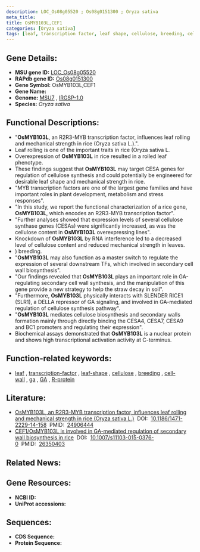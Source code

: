 ```yaml
---
description: LOC_Os08g05520 ; Os08g0151300 ; Oryza sativa
meta_title:
title: OsMYB103L,CEF1
categories: [Oryza sativa]
tags: [leaf, transcription factor, leaf shape, cellulose, breeding, cell wall,  ga , GA, R protein]
---
```


## Gene Details:
- **MSU gene ID:** [LOC_Os08g05520](http://rice.uga.edu/cgi-bin/ORF_infopage.cgi?orf=LOC_Os08g05520)  
- **RAPdb gene ID:** [Os08g0151300](https://rapdb.dna.affrc.go.jp/locus/?name=Os08g0151300)  
- **Gene Symbol:** OsMYB103L,CEF1
- **Gene Name:**
- **Genome:**  [MSU7](http://rice.uga.edu/)&nbsp;,&nbsp;[IRGSP-1.0](https://rapdb.dna.affrc.go.jp/download/irgsp1.html)
- **Species:** *Oryza sativa*

## Functional Descriptions:
   - "**OsMYB103L**, an R2R3-MYB transcription factor, influences leaf rolling and mechanical strength in rice (Oryza sativa L.).".
   - Leaf rolling is one of the important traits in rice (Oryza sativa L.
   - Overexpression of **OsMYB103L** in rice resulted in a rolled leaf phenotype.
   - These findings suggest that **OsMYB103L** may target CESA genes for regulation of cellulose synthesis and could potentially be engineered for desirable leaf shape and mechanical strength in rice.
   - "MYB transcription factors are one of the largest gene families and have important roles in plant development, metabolism and stress responses".
   - "In this study, we report the functional characterization of a rice gene, **OsMYB103L**, which encodes an R2R3-MYB transcription factor".
   - "Further analyses showed that expression levels of several cellulose synthase genes (CESAs) were significantly increased, as was the cellulose content in **OsMYB103L** overexpressing lines".
   - Knockdown of **OsMYB103L** by RNA interference led to a decreased level of cellulose content and reduced mechanical strength in leaves.
   - ) breeding.
   - "**OsMYB103L** may also function as a master switch to regulate the expression of several downstream TFs, which involved in secondary cell wall biosynthesis".
   - "Our findings revealed that **OsMYB103L** plays an important role in GA-regulating secondary cell wall synthesis, and the manipulation of this gene provide a new strategy to help the straw decay in soil".
   - "Furthermore, **OsMYB103L** physically interacts with SLENDER RICE1 (SLR1), a DELLA repressor of GA signaling, and involved in GA-mediated regulation of cellulose synthesis pathway".
   - "**OsMYB103L** mediates cellulose biosynthesis and secondary walls formation mainly through directly binding the CESA4, CESA7, CESA9 and BC1 promoters and regulating their expression".
   - Biochemical assays demonstrated that **OsMYB103L** is a nuclear protein and shows high transcriptional activation activity at C-terminus.

## Function-related keywords:
   - [leaf](/tags/leaf/)&nbsp;,&nbsp;[transcription-factor](/tags/transcription-factor/)&nbsp;,&nbsp;[leaf-shape](/tags/leaf-shape/)&nbsp;,&nbsp;[cellulose](/tags/cellulose/)&nbsp;,&nbsp;[breeding](/tags/breeding/)&nbsp;,&nbsp;[cell-wall](/tags/cell-wall/)&nbsp;,&nbsp;[ga](/tags/ga/)&nbsp;,&nbsp;[GA](/tags/GA/)&nbsp;,&nbsp;[R-protein](/tags/R-protein/)

## Literature:
   - [OsMYB103L, an R2R3-MYB transcription factor, influences leaf rolling and mechanical strength in rice (Oryza sativa L.)](https://www.doi.org/10.1186/1471-2229-14-158)&nbsp;&nbsp;DOI:&nbsp;&nbsp;[10.1186/1471-2229-14-158](https://www.doi.org/10.1186/1471-2229-14-158)&nbsp;&nbsp;PMID:&nbsp;&nbsp;[24906444](https://pubmed.ncbi.nlm.nih.gov/24906444/)
   - [CEF1/OsMYB103L is involved in GA-mediated regulation of secondary wall biosynthesis in rice](https://www.doi.org/10.1007/s11103-015-0376-0)&nbsp;&nbsp;DOI:&nbsp;&nbsp;[10.1007/s11103-015-0376-0](https://www.doi.org/10.1007/s11103-015-0376-0)&nbsp;&nbsp;PMID:&nbsp;&nbsp;[26350403](https://pubmed.ncbi.nlm.nih.gov/26350403/)

## Related News:

## Gene Resources:
- **NCBI ID:**  []()
- **UniProt accessions:** [](https://www.uniprot.org/uniprotkb//entry)

## Sequences:
- **CDS Sequence:**
- **Protein Sequence:**
